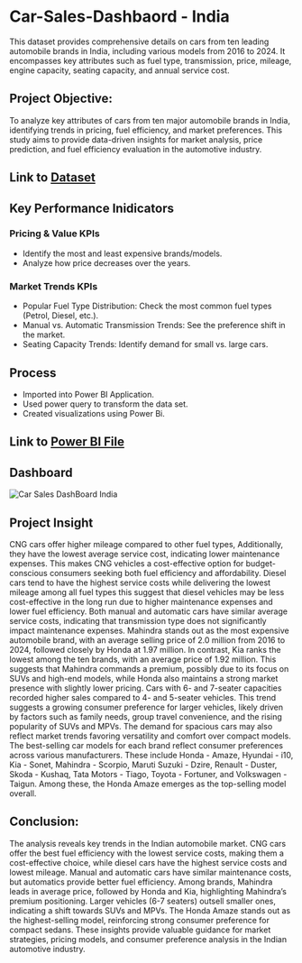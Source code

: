 # Car-Sales-Dashbaord - India
This dataset provides comprehensive details on cars from ten leading automobile brands in India, including various models from 2016 to 2024. It encompasses key attributes such as fuel type, transmission, price, mileage, engine capacity, seating capacity, and annual service cost.
## Project Objective:
To analyze key attributes of cars from ten major automobile brands in India, identifying trends in pricing, fuel efficiency, and market preferences. This study aims to provide data-driven insights for market analysis, price prediction, and fuel efficiency evaluation in the automotive industry.
## Link to <a href="https://github.com/mrefemena/Car-Sales-Dashbaord---India/blob/main/car_dataset_india.csv">Dataset<a/>
## Key Performance Inidicators
### Pricing & Value KPIs
- Identify the most and least expensive brands/models.
- Analyze how price decreases over the years.
### Market Trends KPIs
- Popular Fuel Type Distribution: Check the most common fuel types (Petrol, Diesel, etc.).
- Manual vs. Automatic Transmission Trends: See the preference shift in the market.
- Seating Capacity Trends: Identify demand for small vs. large cars.

## Process
- Imported into Power BI Application.
- Used power query to transform the data set.
- Created visualizations using Power Bi.

## Link to <a href="https://github.com/mrefemena/Car-Sales-Dashbaord---India/blob/main/India%20Car%20Sales%20Dashboard.pbix">Power BI File<a/>

## Dashboard
![Car Sales DashBoard India](https://github.com/user-attachments/assets/a383db38-c8b4-43ad-97c1-0693041718d8)

## Project Insight
CNG cars offer higher mileage compared to other fuel types, Additionally, they have the lowest average service cost, indicating lower maintenance expenses. This makes CNG vehicles a cost-effective option for budget-conscious consumers seeking both fuel efficiency and affordability.
Diesel cars tend to have the highest service costs while delivering the lowest mileage among all fuel types this suggest that diesel vehicles may be less cost-effective in the long run due to higher maintenance expenses and lower fuel efficiency.
Both manual and automatic cars have similar average service costs, indicating that transmission type does not significantly impact maintenance expenses. 
Mahindra stands out as the most expensive automobile brand, with an average selling price of 2.0 million from 2016 to 2024, followed closely by Honda at 1.97 million. In contrast, Kia ranks the lowest among the ten brands, with an average price of 1.92 million. This suggests that Mahindra commands a premium, possibly due to its focus on SUVs and high-end models, while Honda also maintains a strong market presence with slightly lower pricing.
Cars with 6- and 7-seater capacities recorded higher sales compared to 4- and 5-seater vehicles. This trend suggests a growing consumer preference for larger vehicles, likely driven by factors such as family needs, group travel convenience, and the rising popularity of SUVs and MPVs. The demand for spacious cars may also reflect market trends favoring versatility and comfort over compact models.
The best-selling car models for each brand reflect consumer preferences across various manufacturers. These include Honda - Amaze, Hyundai - i10, Kia - Sonet, Mahindra - Scorpio, Maruti Suzuki - Dzire, Renault - Duster, Skoda - Kushaq, Tata Motors - Tiago, Toyota - Fortuner, and Volkswagen - Taigun. Among these, the Honda Amaze emerges as the top-selling model overall.



## Conclusion:
The analysis reveals key trends in the Indian automobile market. CNG cars offer the best fuel efficiency with the lowest service costs, making them a cost-effective choice, while diesel cars have the highest service costs and lowest mileage. Manual and automatic cars have similar maintenance costs, but automatics provide better fuel efficiency.
Among brands, Mahindra leads in average price, followed by Honda and Kia, highlighting Mahindra’s premium positioning. Larger vehicles (6-7 seaters) outsell smaller ones, indicating a shift towards SUVs and MPVs. The Honda Amaze stands out as the highest-selling model, reinforcing strong consumer preference for compact sedans.
These insights provide valuable guidance for market strategies, pricing models, and consumer preference analysis in the Indian automotive industry. 



